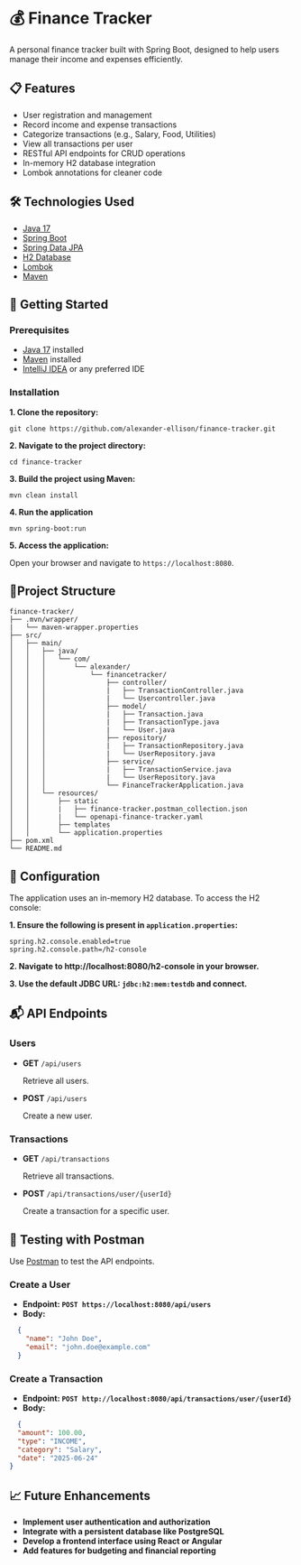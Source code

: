 # 💰 Finance Tracker

A personal finance tracker built with Spring Boot, designed to help users manage their income and expenses efficiently.

## 📋 Features

- User registration and management
- Record income and expense transactions
- Categorize transactions (e.g., Salary, Food, Utilities)
- View all transactions per user
- RESTful API endpoints for CRUD operations
- In-memory H2 database integration
- Lombok annotations for cleaner code

## 🛠️ Technologies Used

- [Java 17](https://www.oracle.com/java/technologies/javase/jdk17-archive-downloads.html)
- [Spring Boot](https://spring.io/projects/spring-boot)
- [Spring Data JPA](https://spring.io/projects/spring-data-jpa)
- [H2 Database](https://h2database.com/html/main.html)
- [Lombok](https://projectlombok.org)
- [Maven](https://maven.apache.org)

## 🚀 Getting Started
### Prerequisites
- [Java 17](https://www.oracle.com/java/technologies/javase/jdk17-archive-downloads.html) installed
- [Maven](https://maven.apache.org/install.html) installed
- [IntelliJ IDEA](https://www.jetbrains.com/idea) or any preferred IDE

### Installation

**1. Clone the repository:**
```text
git clone https://github.com/alexander-ellison/finance-tracker.git
```
**2. Navigate to the project directory:**
```text
cd finance-tracker
```
**3. Build the project using Maven:**
```text
mvn clean install
```
**4. Run the application**
```text
mvn spring-boot:run
```
**5. Access the application:**

Open your browser and navigate to `https://localhost:8080`.

## 📂Project Structure

```text
finance-tracker/
├── .mvn/wrapper/
|   └── maven-wrapper.properties
├── src/
│   ├── main/
│   │   ├── java/
│   │   │   └── com/
│   │   │       └── alexander/
│   │   │           └── financetracker/
│   │   │               ├── controller/
│   │   │               |   ├── TransactionController.java
│   │   │               |   └── Usercontroller.java
│   │   │               ├── model/
│   │   │               |   ├── Transaction.java
│   │   │               |   ├── TransactionType.java
│   │   │               |   └── User.java
│   │   │               ├── repository/
│   │   │               |   ├── TransactionRepository.java
│   │   │               |   └── UserRepository.java
│   │   │               ├── service/
│   │   │               |   ├── TransactionService.java
│   │   │               |   └── UserRepository.java
│   │   │               └── FinanceTrackerApplication.java
│   │   └── resources/
│   │       ├── static
│   │       |   ├── finance-tracker.postman_collection.json
│   │       |   └── openapi-finance-tracker.yaml
│   │       ├── templates
│   │       └── application.properties
├── pom.xml
└── README.md
```

## 🔧 Configuration

The application uses an in-memory H2 database. To access the H2 console:

**1. Ensure the following is present in `application.properties`:**

```text
spring.h2.console.enabled=true
spring.h2.console.path=/h2-console
```
**2. Navigate to http://localhost:8080/h2-console in your browser.**

**3. Use the default JDBC URL: `jdbc:h2:mem:testdb` and connect.**

## 📬 API Endpoints

### Users
- **GET** `/api/users`

  Retrieve all users.


- **POST** `/api/users`

   Create a new user.

### Transactions
- **GET** `/api/transactions`

  Retrieve all transactions.


- **POST** `/api/transactions/user/{userId}`

  Create a transaction for a specific user.

## 🧪 Testing with Postman

Use [Postman](https://www.postman.com/) to test the API endpoints.

### Create a User
- **Endpoint: `POST https://localhost:8080/api/users`**
- **Body:**

```json
  {
    "name": "John Doe",
    "email": "john.doe@example.com"
  }
```

### Create a Transaction
- **Endpoint: `POST http://localhost:8080/api/transactions/user/{userId}`**
- **Body:**

```json
  {
  "amount": 100.00,
  "type": "INCOME",
  "category": "Salary",
  "date": "2025-06-24"
}
```
## 📈 Future Enhancements
* **Implement user authentication and authorization**
* **Integrate with a persistent database like PostgreSQL**
* **Develop a frontend interface using React or Angular**
* **Add features for budgeting and financial reporting**
